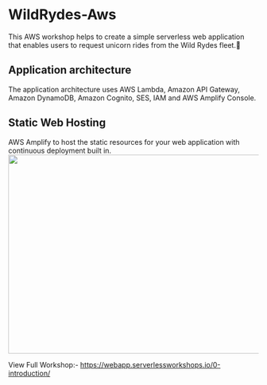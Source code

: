# WildRydes-Aws

This AWS workshop helps to create a simple serverless web application that enables users to request unicorn rides from the Wild Rydes fleet.🦄

<h2>Application architecture</h2>
The application architecture uses AWS Lambda, Amazon API Gateway, Amazon DynamoDB, Amazon Cognito, SES, IAM and AWS Amplify Console.

<h2>Static Web Hosting</h2>
AWS Amplify to host the static resources for your web application with continuous deployment built in.
<br>
<img width="600" height="400" src="https://github.com/Shruti-T/WildRydes-Aws/blob/main/images/For%20Readme/HomePg.gif">

View Full Workshop:- https://webapp.serverlessworkshops.io/0-introduction/
